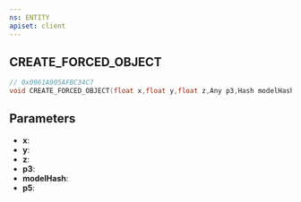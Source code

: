 ```yaml
---
ns: ENTITY
apiset: client
---
```

## CREATE_FORCED_OBJECT

```c
// 0x0961A905AFBC34C7
void CREATE_FORCED_OBJECT(float x,float y,float z,Any p3,Hash modelHash,BOOL p5);
```


## Parameters
* **x**:
* **y**:
* **z**:
* **p3**:
* **modelHash**:
* **p5**:



